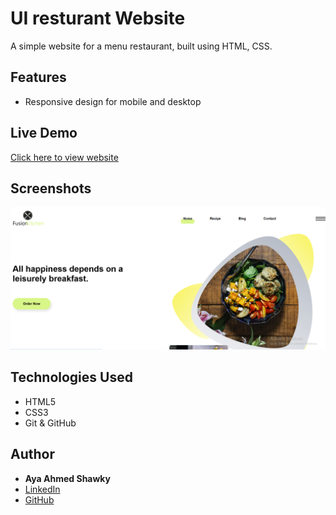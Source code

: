 # UI resturant Website

A simple website for a menu restaurant, built using HTML, CSS.

## Features
- Responsive design for mobile and desktop

## Live Demo
[Click here to view website](https://your-github-ayaahmed222.github.io/resturant-web/)

## Screenshots
![screenshot](./review.PNG)

## Technologies Used
- HTML5
- CSS3
- Git & GitHub

## Author
- **Aya Ahmed Shawky**
- [LinkedIn](https://www.linkedin.com/in/aya-ahmed-15b114247/)
- [GitHub](https://github.com/ayaahmed222)
